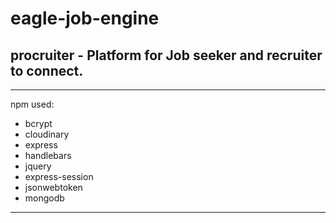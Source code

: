 # eagle-job-engine

## procruiter - Platform for Job seeker and recruiter to connect.

 ---
 npm used:
*   bcrypt
*  	cloudinary
*   express
*   handlebars
*	jquery
*   express-session
*   jsonwebtoken
* 	mongodb
 ---